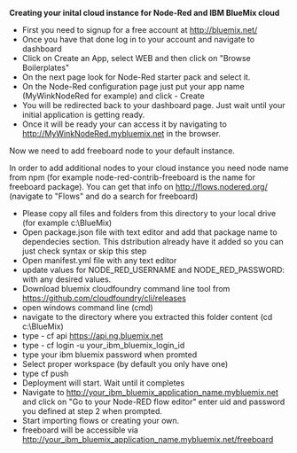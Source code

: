 <b>Creating your inital cloud instance for Node-Red and IBM BlueMix cloud</b>

* First you need to signup for a free account at http://bluemix.net/
* Once you have that done  log in to your account and navigate to dashboard
* Click on Create an App, select WEB and then click on "Browse Boilerplates"
* On the next page look for Node-Red starter pack and select it.
* On the Node-Red configuration page just put your app name (MyWinkNodeRed for example) and click - Create
* You will be redirected back to your dashboard page. Just wait until your initial application is getting ready.
* Once it will be ready your can access it by navigating to http://MyWinkNodeRed.mybluemix.net in the browser.

Now we need to add freeboard node to your default instance.



In order to add additional nodes to your cloud instance you need node name from npm (for example node-red-contrib-freeboard is the name for freeboard package). You can get that info on http://flows.nodered.org/ (navigate to "Flows" and do a search for freeboard)

 * Please copy all files and folders from this directory to your local drive (for example c:\BlueMix)
 * Open package.json file with text editor and add that package name to dependecies section. This dstribution already have it added so you can just check syntax or skip this step
 * Open manifest.yml file with any text editor
 * update values for  NODE_RED_USERNAME and  NODE_RED_PASSWORD: with any desired values.
 * Download bluemix cloudfoundry command line tool from https://github.com/cloudfoundry/cli/releases
 * open windows command line (cmd)
 * navigate to the directory where you extracted this folder content (cd c:\BlueMix)
 * type - cf api https://api.ng.bluemix.net
 * type - cf login -u your_ibm_bluemix_login_id
 * type your ibm bluemix password when promted
 * Select proper workspace (by default you only have one)
 * type cf push <your ibm bluemix application name>
 * Deployment will start. Wait until it completes
 * Navigate to http://your_ibm_bluemix_application_name.mybluemix.net and click on "Go to your Node-RED flow editor" enter uid and password you defined at step 2 when prompted.
 * Start importing flows or creating your own.
 * freeboard will be accessible via http://your_ibm_bluemix_application_name.mybluemix.net/freeboard
 
